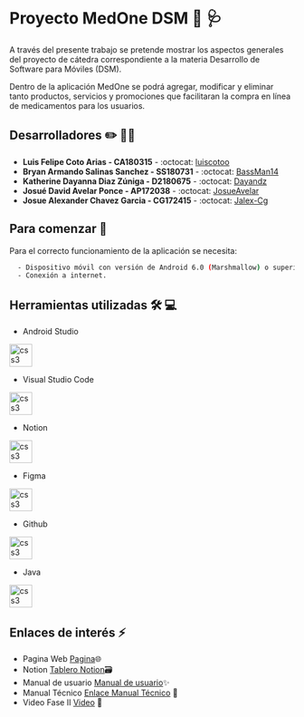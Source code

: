 # Proyecto MedOne DSM 📱 🩺
A través del presente trabajo se pretende mostrar los aspectos generales del proyecto de cátedra correspondiente a la
materia Desarrollo de Software para Móviles (DSM). 

Dentro de la aplicación MedOne se podrá agregar, modificar y eliminar tanto productos, servicios y promociones que facilitaran la compra en línea de medicamentos para los usuarios. 

## Desarrolladores :pencil2: :technologist:
* **Luis Felipe Coto Arias - CA180315** - :octocat: [luiscotoo](https://github.com/luiscotoo)
* **Bryan Armando Salinas Sanchez - SS180731** - :octocat: [BassMan14](https://github.com/BassMan14)
* **Katherine Dayanna Diaz Zúniga - D2180675** - :octocat: [Dayandz](https://github.com/Dayandz)
* **Josué David Avelar Ponce - AP172038** - :octocat: [JosueAvelar](https://github.com/JosueAvelar)
* **Josue Alexander Chavez Garcia - CG172415** - :octocat: [Jalex-Cg](https://github.com/Jalex-Cg)

## Para comenzar 🚨 

Para el correcto funcionamiento de la aplicación se necesita: 

```bash
  - Dispositivo móvil con versión de Android 6.0 (Marshmallow) o superior.
  - Conexión a internet.
```
## Herramientas utilizadas :hammer_and_wrench: :computer:
- Android Studio 
<img src="https://upload.wikimedia.org/wikipedia/commons/thumb/9/92/Android_Studio_Trademark.svg/1280px-Android_Studio_Trademark.svg.png" alt="css3" width="40" height="40"/>

- Visual Studio Code
<img src="https://sobrebits.com/wp-content/uploads/2018/10/Visual-Studio-Code-para-PowerShell.png" alt="css3" width="40" height="40"/>

- Notion 
<img src="https://upload.wikimedia.org/wikipedia/commons/4/45/Notion_app_logo.png?20200221181224" alt="css3" width="40" height="40"/>

- Figma
<img src="https://vectorlogoseek.com/wp-content/uploads/2020/06/figma-vector-logo.png" alt="css3" width="40" height="40"/>

- Github 
<img src="https://logos-marcas.com/wp-content/uploads/2020/11/GitHub-Logo.png" alt="css3" width="40" height="40"/>

- Java 
<img src="https://1000marcas.net/wp-content/uploads/2020/11/Java-logo.png" alt="css3" width="40" height="40"/>

## Enlaces de interés :zap:
* Pagina Web [Pagina](https://nifty-lalande-d9f589.netlify.app)🌐
* Notion [Tablero Notion](https://www.notion.so/8d66fd2dc5264b4fb29d4208a552a88f?v=a44eb700a99d4c87ba0533ba64cbaf41)🗃️
* Manual de usuario [Manual de usuario](https://www.canva.com/design/DAEvFseDvbA/7mUBC2TSOpr_8DoMGZy2Jg/view?utm_content=DAEvFseDvbA&utm_campaign=designshare&utm_medium=link2&utm_source=sharebutton#1)✨
* Manual Técnico [Enlace Manual Técnico](https://www.canva.com/design/DAEvAzRkKxM/0ETV8GJ_IikOAW5mvWK53w/view?utm_content=DAEvAzRkKxM&utm_campaign=designshare&utm_medium=link2&utm_source=sharebutton) 👷
* Video Fase II [Video](https://drive.google.com/file/d/1mURNVNpwgNN95YU212GyiACnb-kdUmBE/view) :movie_camera:
